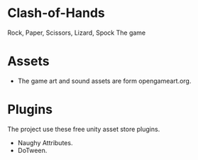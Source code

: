 # Clash-of-Hands
Rock, Paper, Scissors, Lizard, Spock The game
# Assets
- The game art and sound assets are form opengameart.org.
# Plugins
The project use these free unity asset store plugins.
- Naughy Attributes.
- DoTween.
